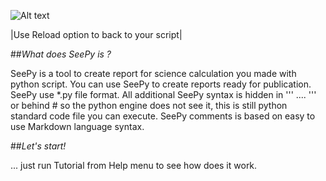 ![Alt text](x_monty.png)

|Use Reload option to back to your script|

##*What does SeePy is ?*

SeePy is a tool to create report for science calculation you made with python script.
You can use SeePy to create reports ready for publication. SeePy use *.py file format.
All additional SeePy syntax is hidden in ''' .... ''' or behind # so the python engine does not see it, this is still python standard code file you can execute. 
SeePy comments is based on easy to use Markdown language syntax.

##*Let's start!*

... just run Tutorial from Help menu to see how does it work.

